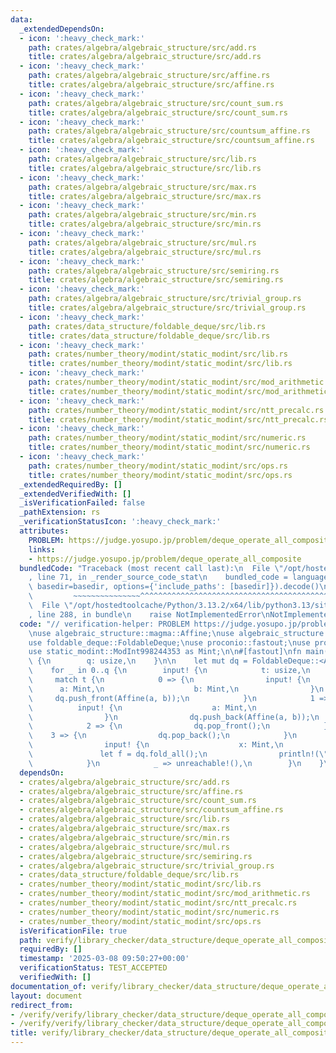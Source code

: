 ```yaml
---
data:
  _extendedDependsOn:
  - icon: ':heavy_check_mark:'
    path: crates/algebra/algebraic_structure/src/add.rs
    title: crates/algebra/algebraic_structure/src/add.rs
  - icon: ':heavy_check_mark:'
    path: crates/algebra/algebraic_structure/src/affine.rs
    title: crates/algebra/algebraic_structure/src/affine.rs
  - icon: ':heavy_check_mark:'
    path: crates/algebra/algebraic_structure/src/count_sum.rs
    title: crates/algebra/algebraic_structure/src/count_sum.rs
  - icon: ':heavy_check_mark:'
    path: crates/algebra/algebraic_structure/src/countsum_affine.rs
    title: crates/algebra/algebraic_structure/src/countsum_affine.rs
  - icon: ':heavy_check_mark:'
    path: crates/algebra/algebraic_structure/src/lib.rs
    title: crates/algebra/algebraic_structure/src/lib.rs
  - icon: ':heavy_check_mark:'
    path: crates/algebra/algebraic_structure/src/max.rs
    title: crates/algebra/algebraic_structure/src/max.rs
  - icon: ':heavy_check_mark:'
    path: crates/algebra/algebraic_structure/src/min.rs
    title: crates/algebra/algebraic_structure/src/min.rs
  - icon: ':heavy_check_mark:'
    path: crates/algebra/algebraic_structure/src/mul.rs
    title: crates/algebra/algebraic_structure/src/mul.rs
  - icon: ':heavy_check_mark:'
    path: crates/algebra/algebraic_structure/src/semiring.rs
    title: crates/algebra/algebraic_structure/src/semiring.rs
  - icon: ':heavy_check_mark:'
    path: crates/algebra/algebraic_structure/src/trivial_group.rs
    title: crates/algebra/algebraic_structure/src/trivial_group.rs
  - icon: ':heavy_check_mark:'
    path: crates/data_structure/foldable_deque/src/lib.rs
    title: crates/data_structure/foldable_deque/src/lib.rs
  - icon: ':heavy_check_mark:'
    path: crates/number_theory/modint/static_modint/src/lib.rs
    title: crates/number_theory/modint/static_modint/src/lib.rs
  - icon: ':heavy_check_mark:'
    path: crates/number_theory/modint/static_modint/src/mod_arithmetic.rs
    title: crates/number_theory/modint/static_modint/src/mod_arithmetic.rs
  - icon: ':heavy_check_mark:'
    path: crates/number_theory/modint/static_modint/src/ntt_precalc.rs
    title: crates/number_theory/modint/static_modint/src/ntt_precalc.rs
  - icon: ':heavy_check_mark:'
    path: crates/number_theory/modint/static_modint/src/numeric.rs
    title: crates/number_theory/modint/static_modint/src/numeric.rs
  - icon: ':heavy_check_mark:'
    path: crates/number_theory/modint/static_modint/src/ops.rs
    title: crates/number_theory/modint/static_modint/src/ops.rs
  _extendedRequiredBy: []
  _extendedVerifiedWith: []
  _isVerificationFailed: false
  _pathExtension: rs
  _verificationStatusIcon: ':heavy_check_mark:'
  attributes:
    PROBLEM: https://judge.yosupo.jp/problem/deque_operate_all_composite
    links:
    - https://judge.yosupo.jp/problem/deque_operate_all_composite
  bundledCode: "Traceback (most recent call last):\n  File \"/opt/hostedtoolcache/Python/3.13.2/x64/lib/python3.13/site-packages/onlinejudge_verify/documentation/build.py\"\
    , line 71, in _render_source_code_stat\n    bundled_code = language.bundle(stat.path,\
    \ basedir=basedir, options={'include_paths': [basedir]}).decode()\n          \
    \         ~~~~~~~~~~~~~~~^^^^^^^^^^^^^^^^^^^^^^^^^^^^^^^^^^^^^^^^^^^^^^^^^^^^^^^^^^^^^^^^^^\n\
    \  File \"/opt/hostedtoolcache/Python/3.13.2/x64/lib/python3.13/site-packages/onlinejudge_verify/languages/rust.py\"\
    , line 288, in bundle\n    raise NotImplementedError\nNotImplementedError\n"
  code: "// verification-helper: PROBLEM https://judge.yosupo.jp/problem/deque_operate_all_composite\n\
    \nuse algebraic_structure::magma::Affine;\nuse algebraic_structure::magma::AffineOperator;\n\
    use foldable_deque::FoldableDeque;\nuse proconio::fastout;\nuse proconio::input;\n\
    use static_modint::ModInt998244353 as Mint;\n\n#[fastout]\nfn main() {\n    input!\
    \ {\n        q: usize,\n    }\n\n    let mut dq = FoldableDeque::<AffineOperator<Mint>>::new();\n\
    \    for _ in 0..q {\n        input! {\n            t: usize,\n        }\n   \
    \     match t {\n            0 => {\n                input! {\n              \
    \      a: Mint,\n                    b: Mint,\n                }\n           \
    \     dq.push_front(Affine(a, b));\n            }\n            1 => {\n      \
    \          input! {\n                    a: Mint,\n                    b: Mint,\n\
    \                }\n                dq.push_back(Affine(a, b));\n            }\n\
    \            2 => {\n                dq.pop_front();\n            }\n        \
    \    3 => {\n                dq.pop_back();\n            }\n            4 => {\n\
    \                input! {\n                    x: Mint,\n                }\n \
    \               let f = dq.fold_all();\n                println!(\"{}\", f.eval(x));\n\
    \            }\n            _ => unreachable!(),\n        }\n    }\n}\n"
  dependsOn:
  - crates/algebra/algebraic_structure/src/add.rs
  - crates/algebra/algebraic_structure/src/affine.rs
  - crates/algebra/algebraic_structure/src/count_sum.rs
  - crates/algebra/algebraic_structure/src/countsum_affine.rs
  - crates/algebra/algebraic_structure/src/lib.rs
  - crates/algebra/algebraic_structure/src/max.rs
  - crates/algebra/algebraic_structure/src/min.rs
  - crates/algebra/algebraic_structure/src/mul.rs
  - crates/algebra/algebraic_structure/src/semiring.rs
  - crates/algebra/algebraic_structure/src/trivial_group.rs
  - crates/data_structure/foldable_deque/src/lib.rs
  - crates/number_theory/modint/static_modint/src/lib.rs
  - crates/number_theory/modint/static_modint/src/mod_arithmetic.rs
  - crates/number_theory/modint/static_modint/src/ntt_precalc.rs
  - crates/number_theory/modint/static_modint/src/numeric.rs
  - crates/number_theory/modint/static_modint/src/ops.rs
  isVerificationFile: true
  path: verify/library_checker/data_structure/deque_operate_all_composite/src/main.rs
  requiredBy: []
  timestamp: '2025-03-08 09:50:27+00:00'
  verificationStatus: TEST_ACCEPTED
  verifiedWith: []
documentation_of: verify/library_checker/data_structure/deque_operate_all_composite/src/main.rs
layout: document
redirect_from:
- /verify/verify/library_checker/data_structure/deque_operate_all_composite/src/main.rs
- /verify/verify/library_checker/data_structure/deque_operate_all_composite/src/main.rs.html
title: verify/library_checker/data_structure/deque_operate_all_composite/src/main.rs
---
```


